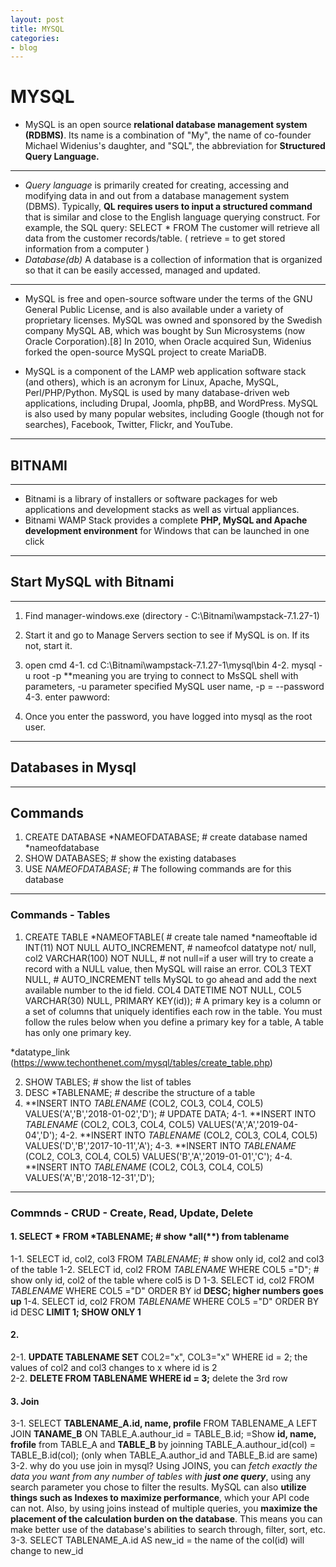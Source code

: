 ```yaml
---
layout: post
title: MYSQL
categories:
- blog
---
```

# MYSQL

- MySQL is an open source **relational database management system (RDBMS)**. Its name is a combination of "My", the name of co-founder Michael Widenius's daughter, and "SQL", the abbreviation for **Structured Query Language.**

- - -
- *Query language* is primarily created for creating, accessing and modifying data in and out from a database management system (DBMS). Typically, **QL requires users to input a structured command** that is similar and close to the English language querying construct.
For example, the SQL query: SELECT * FROM
The customer will retrieve all data from the customer records/table. ( retrieve = to get stored information from a computer )
- *Database(db)*
A database is a collection of information that is organized so that it can be easily accessed, managed and updated.
- - -

- MySQL is free and open-source software under the terms of the GNU General Public License, and is also available under a variety of proprietary licenses. MySQL was owned and sponsored by the Swedish company MySQL AB, which was bought by Sun Microsystems (now Oracle Corporation).[8] In 2010, when Oracle acquired Sun, Widenius forked the open-source MySQL project to create MariaDB.

- MySQL is a component of the LAMP web application software stack (and others), which is an acronym for Linux, Apache, MySQL, Perl/PHP/Python. MySQL is used by many database-driven web applications, including Drupal, Joomla, phpBB, and WordPress. MySQL is also used by many popular websites, including Google (though not for searches), Facebook, Twitter, Flickr, and YouTube.
- - -
## BITNAMI
- - -
- Bitnami is a library of installers or software packages for web applications and development stacks as well as virtual appliances. 
- Bitnami WAMP Stack provides a complete **PHP, MySQL and Apache development environment** for Windows that can be launched in one click

- - -
## Start MySQL with Bitnami
- - -
1. Find manager-windows.exe (directory - C:\Bitnami\wampstack-7.1.27-1)
2. Start it and go to Manage Servers section to see if MySQL is on. If its not, start it.
3. open cmd
4-1. cd C:\Bitnami\wampstack-7.1.27-1\mysql\bin
4-2. mysql -u root -p      **meaning you are trying to connect to MsSQL shell with parameters, -u parameter specified MySQL user name, -p = --password 
4-3. enter pawword: 

5. Once you enter the password, you have logged into mysql as the root user. 

- - -
## Databases in Mysql
- - -
## Commands
  1. CREATE DATABASE *NAMEOFDATABASE; # create database named *nameofdatabase
  2. SHOW DATABASES;                  # show the existing databases
  3. USE *NAMEOFDATABASE*;            # The following commands are for this database 

- - -
### Commands - Tables
  1. CREATE TABLE *NAMEOFTABLE(            # create tale named *nameoftable
      id INT(11) NOT NULL AUTO_INCREMENT, # nameofcol datatype not/ null, 
      col2 VARCHAR(100) NOT NULL,   # not null=if a user will try to create a record with a NULL value, then MySQL will raise an error.
      COL3 TEXT NULL,               # AUTO_INCREMENT tells MySQL to go ahead and add the next available number to the id field.
      COL4 DATETIME NOT NULL,
      COL5 VARCHAR(30) NULL,
      PRIMARY KEY(id));             # A primary key is a column or a set of columns that uniquely identifies each row in the table. You must follow the rules below when you define a primary key for a table, A table has only one primary key.
  
   *datatype_link (https://www.techonthenet.com/mysql/tables/create_table.php)
 
  2. SHOW TABLES; # show the list of tables
  3. DESC *TABLENAME; #  describe the structure of a table
  4. **INSERT INTO *TABLENAME* (COL2, COL3, COL4, COL5) VALUES('A','B','2018-01-02','D'); # UPDATE DATA;
  4-1. **INSERT INTO *TABLENAME* (COL2, COL3, COL4, COL5) VALUES('A','A','2019-04-04','D');
  4-2. **INSERT INTO *TABLENAME* (COL2, COL3, COL4, COL5) VALUES('D','B','2017-10-11','A');
  4-3. **INSERT INTO *TABLENAME* (COL2, COL3, COL4, COL5) VALUES('B','A','2019-01-01','C');
  4-4. **INSERT INTO *TABLENAME* (COL2, COL3, COL4, COL5) VALUES('A','B','2018-12-31','D');
- - -
### Commnds - CRUD - Create, Read, Update, Delete
  #### 1. SELECT * FROM *TABLENAME; # show *all(**) from tablename
  1-1. SELECT id, col2, col3 FROM *TABLENAME*; # show only id, col2 and col3 of the table
  1-2. SELECT id, col2 FROM *TABLENAME* WHERE COL5 ="D";  # show only id, col2 of the table where col5 is D
  1-3. SELECT id, col2 FROM *TABLENAME* WHERE COL5 ="D" ORDER BY id **DESC; higher numbers goes up** 
  1-4. SELECT id, col2 FROM *TABLENAME* WHERE COL5 ="D" ORDER BY id DESC **LIMIT 1; SHOW ONLY 1**
  #### 2.
  2-1. **UPDATE TABLENAME SET** COL2="x", COL3="x" WHERE id = 2; the values of col2 and col3 changes to x where id is 2   
  2-2. **DELETE FROM TABLENAME WHERE id = 3;** delete the 3rd row

  #### 3. Join
  3-1. SELECT **TABLENAME_A.id, name, profile** FROM TABLENAME_A LEFT JOIN **TANAME_B** ON TABLE_A.authour_id = TABLE_B.id;
       =Show **id, name, frofile** from TABLE_A and **TABLE_B** by joinning TABLE_A.authour_id(col) = TABLE_B.id(col); 
       (only when TABLE_A.author_id and TABLE_B.id are same) 
  3-2. why do you use join in mysql?
    Using JOINS, you can *fetch exactly the data you want from any number of tables with **just one query***, using any search parameter you chose to filter the results. MySQL can also **utilize things such as Indexes to maximize performance**, which your API code can not.
    Also, by using joins instead of multiple queries, you **maximize the placement of the calculation burden on the database**. This means you can make better use of the database's abilities to search through, filter, sort, etc.
  3-3. SELECT TABLENAME_A.id AS new_id = the name of the col(id) will change to new_id
  
